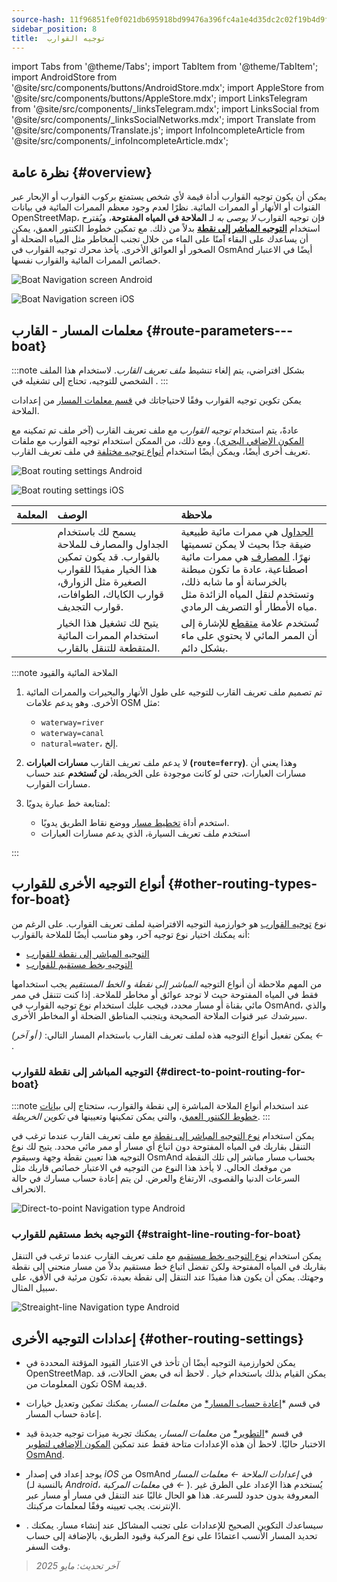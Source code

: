 ```yaml
---
source-hash: 11f96851fe0f021db695918bd99476a396fc4a1e4d35dc2c02f19b4d9f965751
sidebar_position: 8
title:  توجيه القوارب
---
```

import Tabs from '@theme/Tabs';
import TabItem from '@theme/TabItem';
import AndroidStore from '@site/src/components/buttons/AndroidStore.mdx';
import AppleStore from '@site/src/components/buttons/AppleStore.mdx';
import LinksTelegram from '@site/src/components/_linksTelegram.mdx';
import LinksSocial from '@site/src/components/_linksSocialNetworks.mdx';
import Translate from '@site/src/components/Translate.js';
import InfoIncompleteArticle from '@site/src/components/_infoIncompleteArticle.mdx';



## نظرة عامة {#overview}

يمكن أن يكون توجيه القوارب أداة قيمة لأي شخص يستمتع بركوب القوارب أو الإبحار عبر القنوات أو الأنهار أو الممرات المائية. نظرًا لعدم وجود معظم الممرات المائية في بيانات OpenStreetMap، فإن توجيه القوارب *لا يوصى به* لـ **الملاحة في المياه المفتوحة**، ويُقترح استخدام **[التوجيه المباشر إلى نقطة](#direct-to-point-routing-for-boat)** بدلاً من ذلك. مع تمكين خطوط الكنتور العمق، يمكن أن يساعدك على البقاء آمنًا على الماء من خلال تجنب المخاطر مثل المياه الضحلة أو الصخور أو العوائق الأخرى.
يأخذ محرك توجيه القوارب في OsmAnd أيضًا في الاعتبار خصائص الممرات المائية والقوارب نفسها.

<Tabs groupId="operating-systems" queryString="current-os">

<TabItem value="android" label="أندرويد">

![Boat Navigation screen Android](@site/static/img/navigation/boat/boat_navigation_android.png)

</TabItem>

<TabItem value="ios" label="iOS">

![Boat Navigation screen iOS](@site/static/img/navigation/boat/boat_navigation_ios.png)

</TabItem>

</Tabs>

## معلمات المسار - القارب {#route-parameters---boat}

:::note
بشكل افتراضي، يتم إلغاء تنشيط *ملف تعريف القارب*. لاستخدام هذا الملف الشخصي للتوجيه، تحتاج إلى تشغيله في *<Translate android="true" ids="shared_string_menu,shared_string_settings,application_profiles"/>*.
:::

يمكن تكوين توجيه القوارب وفقًا لاحتياجاتك في [قسم معلمات المسار](../../navigation/guidance/navigation-settings.md#route-parameters) من إعدادات الملاحة.

عادةً، يتم استخدام *توجيه القوارب* مع ملف تعريف القارب (آخر ملف تم تمكينه مع [المكون الإضافي البحري](../../plugins/nautical-charts.md)). ومع ذلك، من الممكن استخدام توجيه القوارب مع ملفات تعريف أخرى أيضًا، ويمكن أيضًا استخدام [أنواع توجيه مختلفة](#other-routing-types-for-boat) في ملف تعريف القارب.

<Tabs groupId="operating-systems" queryString="current-os">

<TabItem value="android" label="أندرويد">

![Boat routing settings Android](@site/static/img/navigation/routing/boat_routing_andr.png)

</TabItem>

<TabItem value="ios" label="iOS">

![Boat routing settings iOS](@site/static/img/navigation/routing/boat_routing_ios.png)

</TabItem>

</Tabs>

| المعلمة | الوصف | ملاحظة |
|:------------|:---------------|:---------------|
| *<Translate android="true" ids="routing_attr_allow_streams_name"/>* | يسمح لك باستخدام الجداول والمصارف للملاحة بالقوارب. قد يكون تمكين هذا الخيار مفيدًا للقوارب الصغيرة مثل الزوارق، قوارب الكاياك، الطوافات، قوارب التجديف. | [الجداول](https://wiki.openstreetmap.org/wiki/Tag:waterway%3Dstream) هي ممرات مائية طبيعية ضيقة جدًا بحيث لا يمكن تسميتها نهرًا. [المصارف](https://wiki.openstreetmap.org/wiki/Tag:waterway%3Ddrain) هي ممرات مائية اصطناعية، عادة ما تكون مبطنة بالخرسانة أو ما شابه ذلك، وتستخدم لنقل المياه الزائدة مثل مياه الأمطار أو التصريف الرمادي. |
| *<Translate android="true" ids="routing_attr_allow_intermittent_name"/>* | يتيح لك تشغيل هذا الخيار استخدام الممرات المائية المتقطعة للتنقل بالقارب. | تُستخدم علامة [متقطع](https://wiki.openstreetmap.org/wiki/Key:intermittent) للإشارة إلى أن الممر المائي لا يحتوي على ماء بشكل دائم. |

:::note الملاحة المائية والقيود

1. تم تصميم ملف تعريف القارب للتوجيه على طول الأنهار والبحيرات والممرات المائية الأخرى. وهو يدعم علامات OSM مثل:
    - `waterway=river`
    - `waterway=canal`
    - `natural=water`، إلخ.

2. لا يدعم ملف تعريف القارب **مسارات العبارات (`route=ferry`)**. وهذا يعني أن مسارات العبارات، حتى لو كانت موجودة على الخريطة، **لن تُستخدم** عند حساب مسارات القوارب.

3. لمتابعة خط عبارة يدويًا:

    - استخدم أداة [تخطيط مسار](../../plan-route/create-route.md) ووضع نقاط الطريق يدويًا.
    - استخدم ملف تعريف السيارة، الذي يدعم مسارات العبارات

:::

## أنواع التوجيه الأخرى للقوارب {#other-routing-types-for-boat}

نوع [توجيه القوارب](#route-parameters---boat) هو خوارزمية التوجيه الافتراضية لملف تعريف القوارب. على الرغم من أنه يمكنك اختيار نوع توجيه آخر، وهو مناسب أيضًا للملاحة بالقوارب:

- [التوجيه المباشر إلى نقطة للقوارب](./boat-navigation.md#direct-to-point-routing-for-boat)
- [التوجيه بخط مستقيم للقوارب](./boat-navigation.md#straight-line-routing-for-boat)

من المهم ملاحظة أن أنواع التوجيه *المباشر إلى نقطة* و *الخط المستقيم* يجب استخدامها فقط في المياه المفتوحة حيث لا توجد عوائق أو مخاطر للملاحة. إذا كنت تتنقل في ممر مائي بقناة أو مسار محدد، فيجب عليك استخدام نوع توجيه القوارب في OsmAnd، والذي سيرشدك عبر قنوات الملاحة الصحيحة ويتجنب المناطق الضحلة أو المخاطر الأخرى.

يمكن تفعيل أنواع التوجيه هذه لملف تعريف القارب باستخدام المسار التالي: *<Translate android="true" ids="shared_string_menu,shared_string_settings,configure_profile"/> (<Translate android="true" ids="app_mode_boat"/> أو آخر) ← <Translate android="true" ids="routing_settings_2,nav_type_hint"/>*.

### التوجيه المباشر إلى نقطة للقوارب {#direct-to-point-routing-for-boat}

:::note
عند استخدام أنواع الملاحة المباشرة إلى نقطة والقوارب، ستحتاج إلى [بيانات خطوط الكنتور العمق](../../plugins/nautical-charts.md#nautical-map-style)، والتي يمكن تمكينها وتعيينها في *تكوين الخريطة*.
:::

يمكن استخدام [نوع التوجيه المباشر إلى نقطة](./direct-to-point-routing.md) مع ملف تعريف القارب عندما ترغب في التنقل بقاربك في المياه المفتوحة دون اتباع أي مسار أو ممر مائي محدد. يتيح لك نوع التوجيه هذا تعيين نقطة وجهة وسيقوم OsmAnd بحساب مسار مباشر إلى تلك النقطة من موقعك الحالي. لا يأخذ هذا النوع من التوجيه في الاعتبار خصائص قاربك مثل السرعات الدنيا والقصوى، الارتفاع والعرض. لن يتم إعادة حساب مسارك في حالة الانحراف.

![Direct-to-point Navigation type Android](@site/static/img/navigation/boat/direct_navigation_type_android.png)

### التوجيه بخط مستقيم للقوارب {#straight-line-routing-for-boat}

يمكن استخدام [نوع التوجيه بخط مستقيم](./straight-line-routing) مع ملف تعريف القارب عندما ترغب في التنقل بقاربك في المياه المفتوحة ولكن تفضل اتباع خط مستقيم بدلاً من مسار منحني إلى نقطة وجهتك. يمكن أن يكون هذا مفيدًا عند التنقل إلى نقطة بعيدة، تكون مرئية في الأفق، على سبيل المثال.

![Streaight-line Navigation type Android](@site/static/img/navigation/boat/straight_navigation_type_android.png)

## إعدادات التوجيه الأخرى {#other-routing-settings}

- يمكن لخوارزمية التوجيه أيضًا أن تأخذ في الاعتبار القيود المؤقتة المحددة في OpenStreetMap. يمكن القيام بذلك باستخدام خيار *[<Translate android="true" ids="temporary_conditional_routing"/>](../routing/osmand-routing.md#consider-temporary-limitations)*. لاحظ أنه في بعض الحالات، قد تكون المعلومات من OSM قديمة.

- في قسم *[إعادة حساب المسار*](../../navigation/guidance/navigation-settings.md#recalculate-route) من *معلمات المسار*، يمكنك تمكين وتعديل خيارات إعادة حساب المسار.

- في قسم *[التطوير*](../guidance/navigation-settings.md#development-settings) من *معلمات المسار*، يمكنك تجربة ميزات توجيه جديدة قيد الاختبار حاليًا. لاحظ أن هذه الإعدادات متاحة فقط عند تمكين [المكون الإضافي لتطوير OsmAnd](../../plugins/development.md).

- يوجد إعداد *[<Translate ios="true" ids="road_speeds"/>](../guidance/navigation-settings.md#road-speeds)* في إصدار *iOS* من OsmAnd في *إعدادات الملاحة ← معلمات المسار* (بالنسبة لـ *Android*، في *معلمات المركبة ← [<Translate android="true" ids="default_speed_setting_title"/>](../guidance/navigation-settings.md#default-speed--road-speeds)*). يُستخدم هذا الإعداد على الطرق غير المعروفة بدون حدود للسرعة. هذا هو الحال غالبًا عند التنقل في مسار أو مسار عبر الإنترنت. يجب تعيينه وفقًا لمعلمات مركبتك.

- *[<Translate ios="true" ids="vehicle_parameters"/>](../guidance/navigation-settings.md#vehicle-parameters)*. سيساعدك التكوين الصحيح للإعدادات على تجنب المشاكل عند إنشاء مسار. يمكنك تحديد المسار الأنسب اعتمادًا على نوع المركبة وقيود الطريق، بالإضافة إلى حساب وقت السفر.

> *آخر تحديث: مايو 2025*